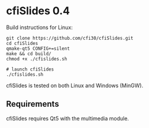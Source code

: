 cfiSlides 0.4
=========

Build instructions for Linux:
```
git clone https://github.com/cfi30/cfiSlides.git
cd cfiSlides
qmake-qt5 CONFIG+=silent
make && cd build/
chmod +x ./cfislides.sh

# launch cfiSlides
./cfislides.sh
```
cfiSlides is tested on both Linux and Windows (MinGW).

Requirements
------------

cfiSlides requires Qt5 with the multimedia module.
